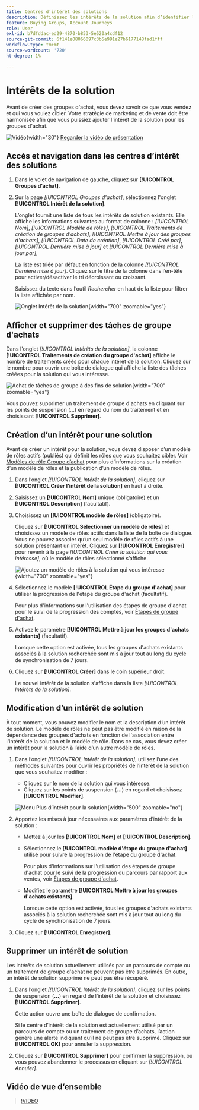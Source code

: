 ```yaml
---
title: Centres d’intérêt des solutions
description: Définissez les intérêts de la solution afin d’identifier les produits cibles et de créer automatiquement des groupes d’achats avec des modèles de rôle dans Journey Optimizer B2B edition.
feature: Buying Groups, Account Journeys
role: User
exl-id: b7dfddac-ed29-4870-b853-5e520a4cdf12
source-git-commit: 6f141e08066097c3b5e991e27b6177148fad1fff
workflow-type: tm+mt
source-wordcount: '720'
ht-degree: 1%

---
```


# Intérêts de la solution

Avant de créer des groupes d&#39;achat, vous devez savoir ce que vous vendez et qui vous voulez cibler. Votre stratégie de marketing et de vente doit être harmonisée afin que vous puissiez ajouter l&#39;intérêt de la solution pour les groupes d&#39;achat.

![Vidéo](../../assets/do-not-localize/icon-video.svg){width="30"} [Regarder la vidéo de présentation](#overview-video)

## Accès et navigation dans les centres d’intérêt des solutions

1. Dans le volet de navigation de gauche, cliquez sur **[!UICONTROL Groupes d’achat]**.

1. Sur la page _[!UICONTROL Groupes d&#39;achat]_, sélectionnez l&#39;onglet **[!UICONTROL Intérêt de la solution]**.

   L’onglet fournit une liste de tous les intérêts de solution existants. Elle affiche les informations suivantes au format de colonne : _[!UICONTROL Nom]_, _[!UICONTROL Modèle de rôles]_, _[!UICONTROL Traitements de création de groupes d&#39;achats]_, _[!UICONTROL Mettre à jour des groupes d&#39;achats]_, _[!UICONTROL Date de création]_, _[!UICONTROL Créé par]_, _[!UICONTROL Dernière mise à jour]_ et _[!UICONTROL Dernière mise à jour par]_,

   La liste est triée par défaut en fonction de la colonne _[!UICONTROL Dernière mise à jour]_. Cliquez sur le titre de la colonne dans l’en-tête pour activer/désactiver le tri décroissant ou croissant.

   Saisissez du texte dans l’outil _Rechercher_ en haut de la liste pour filtrer la liste affichée par nom.

   ![Onglet Intérêt de la solution](assets/solution-interest-tab.png){width="700" zoomable="yes"}

## Afficher et supprimer des tâches de groupe d&#39;achats

Dans l&#39;onglet _[!UICONTROL Intérêts de la solution]_, la colonne **[!UICONTROL Traitements de création du groupe d&#39;achat]** affiche le nombre de traitements créés pour chaque intérêt de la solution. Cliquez sur le nombre pour ouvrir une boîte de dialogue qui affiche la liste des tâches créées pour la solution qui vous intéresse.

![Achat de tâches de groupe à des fins de solution](assets/buying-group-jobs-for-solution-interest.png){width="700" zoomable="yes"}

Vous pouvez supprimer un traitement de groupe d&#39;achats en cliquant sur les points de suspension (...) en regard du nom du traitement et en choisissant **[!UICONTROL Supprimer]**.

## Création d’un intérêt pour une solution

Avant de créer un intérêt pour la solution, vous devez disposer d’un modèle de rôles actifs (publiés) qui définit les rôles que vous souhaitez cibler. Voir [Modèles de rôle Groupe d’achat](./buying-groups-role-templates.md) pour plus d’informations sur la création d’un modèle de rôles et la publication d’un modèle de rôles.

1. Dans l’onglet _[!UICONTROL Intérêt de la solution]_, cliquez sur **[!UICONTROL Créer l’intérêt de la solution]** en haut à droite.

1. Saisissez un **[!UICONTROL Nom]** unique (obligatoire) et un **[!UICONTROL Description]** (facultatif).

1. Choisissez un **[!UICONTROL modèle de rôles]** (obligatoire).

   Cliquez sur **[!UICONTROL Sélectionner un modèle de rôles]** et choisissez un modèle de rôles actifs dans la liste de la boîte de dialogue. Vous ne pouvez associer qu’un seul modèle de rôles actifs à une solution présentant un intérêt. Cliquez sur **[!UICONTROL Enregistrer]** pour revenir à la page _[!UICONTROL Créer la solution qui vous intéresse]_, où le modèle de rôles sélectionné s’affiche.

   ![Ajoutez un modèle de rôles à la solution qui vous intéresse](assets/solution-interest-create.png){width="700" zoomable="yes"}

1. Sélectionnez le modèle **[!UICONTROL Étape du groupe d&#39;achat]** pour utiliser la progression de l&#39;étape du groupe d&#39;achat (facultatif).

   Pour plus d&#39;informations sur l&#39;utilisation des étapes de groupe d&#39;achat pour le suivi de la progression des comptes, voir [Étapes de groupe d&#39;achat](./buying-group-stages.md).

1. Activez le paramètre **[!UICONTROL Mettre à jour les groupes d&#39;achats existants]** (facultatif).

   Lorsque cette option est activée, tous les groupes d&#39;achats existants associés à la solution recherchée sont mis à jour tout au long du cycle de synchronisation de 7 jours.

1. Cliquez sur **[!UICONTROL Créer]** dans le coin supérieur droit.

   Le nouvel intérêt de la solution s&#39;affiche dans la liste _[!UICONTROL Intérêts de la solution]_.

## Modification d’un intérêt de solution

À tout moment, vous pouvez modifier le nom et la description d’un intérêt de solution. Le modèle de rôles ne peut pas être modifié en raison de la dépendance des groupes d&#39;achats en fonction de l&#39;association entre l&#39;intérêt de la solution et le modèle de rôle. Dans ce cas, vous devez créer un intérêt pour la solution à l’aide d’un autre modèle de rôles.

1. Dans l’onglet _[!UICONTROL Intérêt de la solution]_, utilisez l’une des méthodes suivantes pour ouvrir les propriétés de l’intérêt de la solution que vous souhaitez modifier :

   * Cliquez sur le nom de la solution qui vous intéresse.
   * Cliquez sur les points de suspension (**...**) en regard et choisissez **[!UICONTROL Modifier]**.

   ![Menu Plus d’intérêt pour la solution](assets/solution-interests-more-menu.png){width="500" zoomable="no"}

1. Apportez les mises à jour nécessaires aux paramètres d’intérêt de la solution :

   * Mettez à jour les **[!UICONTROL Nom]** et **[!UICONTROL Description]**.

   * Sélectionnez le **[!UICONTROL modèle d&#39;étape du groupe d&#39;achat]** utilisé pour suivre la progression de l&#39;étape du groupe d&#39;achat.

     Pour plus d&#39;informations sur l&#39;utilisation des étapes de groupe d&#39;achat pour le suivi de la progression du parcours par rapport aux ventes, voir [Étapes de groupe d&#39;achat](./buying-group-stages.md).

   * Modifiez le paramètre **[!UICONTROL Mettre à jour les groupes d&#39;achats existants]**.

     Lorsque cette option est activée, tous les groupes d&#39;achats existants associés à la solution recherchée sont mis à jour tout au long du cycle de synchronisation de 7 jours.

1. Cliquez sur **[!UICONTROL Enregistrer]**.

## Supprimer un intérêt de solution

Les intérêts de solution actuellement utilisés par un parcours de compte ou un traitement de groupe d&#39;achat ne peuvent pas être supprimés. En outre, un intérêt de solution supprimé ne peut pas être récupéré.

1. Dans l’onglet _[!UICONTROL Intérêt de la solution]_, cliquez sur les points de suspension (**...**) en regard de l’intérêt de la solution et choisissez **[!UICONTROL Supprimer]**.

   Cette action ouvre une boîte de dialogue de confirmation.

   Si le centre d’intérêt de la solution est actuellement utilisé par un parcours de compte ou un traitement de groupe d’achats, l’action génère une alerte indiquant qu’il ne peut pas être supprimé. Cliquez sur **[!UICONTROL OK]** pour annuler la suppression.

1. Cliquez sur **[!UICONTROL Supprimer]** pour confirmer la suppression, ou vous pouvez abandonner le processus en cliquant sur _[!UICONTROL Annuler]_.

## Vidéo de vue d’ensemble

>[!VIDEO](https://video.tv.adobe.com/v/3450115/?learn=on&captions=fre_fr)
